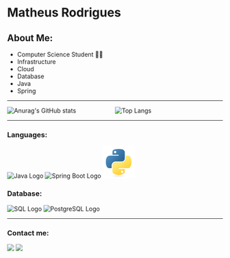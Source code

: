 # Matheus Rodrigues

## About Me:
- Computer Science Student 🧑🏼
- Infrastructure 
- Cloud 
- Database 
- Java
- Spring

---
<div style="display: flex;">
  <img src="https://github-readme-stats.vercel.app/api?username=Matheus-Rodrigues1&show_icons=true&theme=dracula" alt="Anurag's GitHub stats" width="430">
  <img src="https://github-readme-stats.vercel.app/api/top-langs/?username=Matheus-Rodrigues1&theme=dracula" alt="Top Langs" width="430">
</div>

---
### Languages:
<p align="left">
  <img src="https://w7.pngwing.com/pngs/34/978/png-transparent-java-object-oriented-jvm-java-logo-applications-web-services-3d-icon.png" width="75" height="75" alt="Java Logo">
  <img src="https://images.seeklogo.com/logo-png/38/1/spring-boot-logo-png_seeklogo-385503.png" width="75" height="75" alt="Spring Boot Logo">
  <img src="https://raw.githubusercontent.com/devicons/devicon/master/icons/python/python-original.svg" width="75" height="75" alt="Python Logo">
</p>

### Database:
<p align="left">
  <img src="https://seeklogo.com/images/S/sql-logo-C370DEA066-seeklogo.com.png" width="120" height="50" alt="SQL Logo">
  <img src="https://www.stickersdevs.com.br/wp-content/uploads/2022/01/postgresql-adesivo-sticker.png" width="65" height="50" alt="PostgreSQL Logo">
</p>

---
### Contact me:

[<img src="https://img.icons8.com/fluency/48/000000/gmail-new.png"/>](mailto:santosmatheusimd@gmail.com)
[<img src="https://img.icons8.com/color/48/000000/linkedin.png"/>](https://www.linkedin.com/in/matheus-rodrigues-915300226/)
